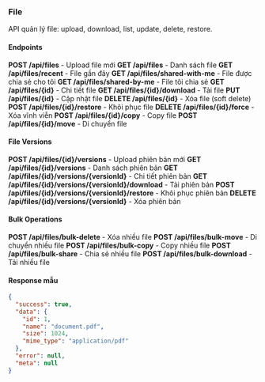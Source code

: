 ### File

API quản lý file: upload, download, list, update, delete, restore.

#### Endpoints

**POST /api/files** - Upload file mới
**GET /api/files** - Danh sách file
**GET /api/files/recent** - File gần đây
**GET /api/files/shared-with-me** - File được chia sẻ cho tôi
**GET /api/files/shared-by-me** - File tôi chia sẻ
**GET /api/files/{id}** - Chi tiết file
**GET /api/files/{id}/download** - Tải file
**PUT /api/files/{id}** - Cập nhật file
**DELETE /api/files/{id}** - Xóa file (soft delete)
**POST /api/files/{id}/restore** - Khôi phục file
**DELETE /api/files/{id}/force** - Xóa vĩnh viễn
**POST /api/files/{id}/copy** - Copy file
**POST /api/files/{id}/move** - Di chuyển file

#### File Versions

**POST /api/files/{id}/versions** - Upload phiên bản mới
**GET /api/files/{id}/versions** - Danh sách phiên bản
**GET /api/files/{id}/versions/{versionId}** - Chi tiết phiên bản
**GET /api/files/{id}/versions/{versionId}/download** - Tải phiên bản
**POST /api/files/{id}/versions/{versionId}/restore** - Khôi phục phiên bản
**DELETE /api/files/{id}/versions/{versionId}** - Xóa phiên bản

#### Bulk Operations

**POST /api/files/bulk-delete** - Xóa nhiều file
**POST /api/files/bulk-move** - Di chuyển nhiều file
**POST /api/files/bulk-copy** - Copy nhiều file
**POST /api/files/bulk-share** - Chia sẻ nhiều file
**POST /api/files/bulk-download** - Tải nhiều file

#### Response mẫu

```json
{
  "success": true,
  "data": {
    "id": 1,
    "name": "document.pdf",
    "size": 1024,
    "mime_type": "application/pdf"
  },
  "error": null,
  "meta": null
}
```

